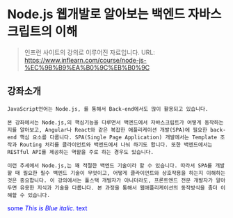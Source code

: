 # Node.js 웹개발로 알아보는 백엔드 자바스크립트의 이해

> 인프런 사이트의 강의로 이루어진 자료입니다. 
> URL: https://www.inflearn.com/course/node-js-%EC%9B%B9%EA%B0%9C%EB%B0%9C

## 강좌소개
```
JavaScript언어는 Node.js, 를 통해서 Back-end에서도 많이 활용되고 있습니다.

본 강좌에서는 Node.js,의 핵심기능을 다루면서 백엔드에서 자바스크립트가 어떻게 동작하는지를 알아보고, Angular나 React와 같은 복잡한 애플리케이션 개발(SPA)에 필요한 back-end 핵심 요소를 다룹니다. SPA(Single Page Application) 개발에서는 Template 조작과 Routing 처리를 클라이언트와 백엔드에서 나눠 하기도 합니다. 또한 백엔드에서는 RESTful API를 제공하는 역할을 주로 하는 경우도 있습니다. 

이런 추세에서 Node.js,는 꽤 적절한 백엔드 기술이라 할 수 있습니다. 따라서 SPA를 개발할 때 필요한 필수 백엔드 기술이 무엇이고, 어떻게 클라이언트와 상호작용을 하는지 이해하는 것은 중요합니다. 이 강의에서는 풀스택 개발자가 아니더라도, 프론트엔드 전문 개발자가 알아두면 유용한 지식과 기술을 다룹니다. 본 과정을 통해서 웹애플리케이션의 동작방식을 좀더 이해할 수 있습니다.
```
<span style="color:blue">some *This is Blue italic.* text</span>
